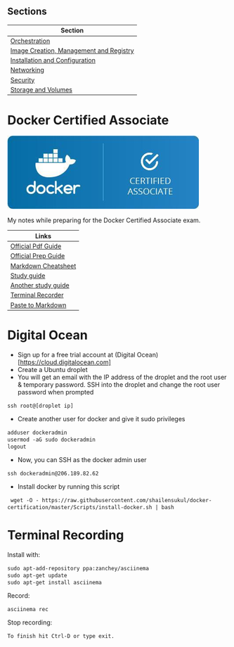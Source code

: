 ## Sections

| Section | 
| --- |
| [Orchestration](/Orchestration/ReadMe.md) |
| [Image Creation, Management and Registry](/Image-Management-Registry/ReadMe.md) |
| [Installation and Configuration](/Installation-Configuration/ReadMe.md) |
| [Networking](/Networking/ReadMe.md) |
| [Security](/Security/ReadMe.md) |
| [Storage and Volumes](/Storage-Volumes/ReadMe.md) |


# Docker Certified Associate

![Docker Certified Associate](/Images/docker-certified-associate.jpg)


My notes while preparing for the Docker Certified Associate exam.

 Links     |
 ------ |
  [Official Pdf Guide](/dca-study-guide-v1.0.1.pdf) |
  [Official Prep Guide](https://github.com/DevOps-Academy-Org/dca-prep-guide) |
  [Markdown Cheatsheet](https://github.com/adam-p/markdown-here/wiki/Markdown-Cheatsheet) |
  [Study guide](https://github.com/Evalle/DCA) |
  [Another study guide](https://github.com/suryaval/docker-certified-associate) |
  [Terminal Recorder](https://asciinema.org/) |
  [Paste to Markdown](https://euangoddard.github.io/clipboard2markdown/) |
  
# Digital Ocean

* Sign up for a free trial account at (Digital Ocean)[https://cloud.digitalocean.com]
* Create a Ubuntu droplet
* You will get an email with the IP address of the droplet and the root user & temporary password.
SSH into the droplet and change the root user password when prompted
```
ssh root@[droplet ip]
```
* Create another user for docker and give it sudo privileges
```
adduser dockeradmin
usermod -aG sudo dockeradmin
logout
```
* Now, you can SSH as the docker admin user
```
ssh dockeradmin@206.189.82.62
```
* Install docker by running this script
```
 wget -O - https://raw.githubusercontent.com/shailensukul/docker-certification/master/Scripts/install-docker.sh | bash
```

<script id="asciicast-257779" src="https://asciinema.org/a/257779.js" async></script>

# Terminal Recording
Install with:
```
sudo apt-add-repository ppa:zanchey/asciinema
sudo apt-get update
sudo apt-get install asciinema
```

Record:
```
asciinema rec
```

Stop recording:
```
To finish hit Ctrl-D or type exit.
```